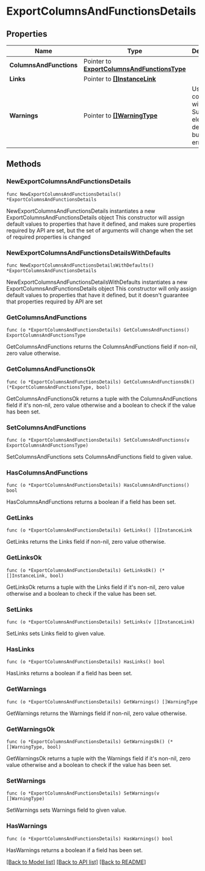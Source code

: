 # ExportColumnsAndFunctionsDetails

## Properties

Name | Type | Description | Notes
------------ | ------------- | ------------- | -------------
**ColumnsAndFunctions** | Pointer to [**ExportColumnsAndFunctionsType**](ExportColumnsAndFunctionsType.md) |  | [optional] 
**Links** | Pointer to [**[]InstanceLink**](InstanceLink.md) |  | [optional] 
**Warnings** | Pointer to [**[]WarningType**](WarningType.md) | Used in conjunction with the Success element to define a business error. | [optional] 

## Methods

### NewExportColumnsAndFunctionsDetails

`func NewExportColumnsAndFunctionsDetails() *ExportColumnsAndFunctionsDetails`

NewExportColumnsAndFunctionsDetails instantiates a new ExportColumnsAndFunctionsDetails object
This constructor will assign default values to properties that have it defined,
and makes sure properties required by API are set, but the set of arguments
will change when the set of required properties is changed

### NewExportColumnsAndFunctionsDetailsWithDefaults

`func NewExportColumnsAndFunctionsDetailsWithDefaults() *ExportColumnsAndFunctionsDetails`

NewExportColumnsAndFunctionsDetailsWithDefaults instantiates a new ExportColumnsAndFunctionsDetails object
This constructor will only assign default values to properties that have it defined,
but it doesn't guarantee that properties required by API are set

### GetColumnsAndFunctions

`func (o *ExportColumnsAndFunctionsDetails) GetColumnsAndFunctions() ExportColumnsAndFunctionsType`

GetColumnsAndFunctions returns the ColumnsAndFunctions field if non-nil, zero value otherwise.

### GetColumnsAndFunctionsOk

`func (o *ExportColumnsAndFunctionsDetails) GetColumnsAndFunctionsOk() (*ExportColumnsAndFunctionsType, bool)`

GetColumnsAndFunctionsOk returns a tuple with the ColumnsAndFunctions field if it's non-nil, zero value otherwise
and a boolean to check if the value has been set.

### SetColumnsAndFunctions

`func (o *ExportColumnsAndFunctionsDetails) SetColumnsAndFunctions(v ExportColumnsAndFunctionsType)`

SetColumnsAndFunctions sets ColumnsAndFunctions field to given value.

### HasColumnsAndFunctions

`func (o *ExportColumnsAndFunctionsDetails) HasColumnsAndFunctions() bool`

HasColumnsAndFunctions returns a boolean if a field has been set.

### GetLinks

`func (o *ExportColumnsAndFunctionsDetails) GetLinks() []InstanceLink`

GetLinks returns the Links field if non-nil, zero value otherwise.

### GetLinksOk

`func (o *ExportColumnsAndFunctionsDetails) GetLinksOk() (*[]InstanceLink, bool)`

GetLinksOk returns a tuple with the Links field if it's non-nil, zero value otherwise
and a boolean to check if the value has been set.

### SetLinks

`func (o *ExportColumnsAndFunctionsDetails) SetLinks(v []InstanceLink)`

SetLinks sets Links field to given value.

### HasLinks

`func (o *ExportColumnsAndFunctionsDetails) HasLinks() bool`

HasLinks returns a boolean if a field has been set.

### GetWarnings

`func (o *ExportColumnsAndFunctionsDetails) GetWarnings() []WarningType`

GetWarnings returns the Warnings field if non-nil, zero value otherwise.

### GetWarningsOk

`func (o *ExportColumnsAndFunctionsDetails) GetWarningsOk() (*[]WarningType, bool)`

GetWarningsOk returns a tuple with the Warnings field if it's non-nil, zero value otherwise
and a boolean to check if the value has been set.

### SetWarnings

`func (o *ExportColumnsAndFunctionsDetails) SetWarnings(v []WarningType)`

SetWarnings sets Warnings field to given value.

### HasWarnings

`func (o *ExportColumnsAndFunctionsDetails) HasWarnings() bool`

HasWarnings returns a boolean if a field has been set.


[[Back to Model list]](../README.md#documentation-for-models) [[Back to API list]](../README.md#documentation-for-api-endpoints) [[Back to README]](../README.md)


